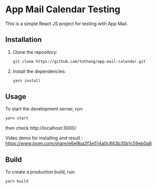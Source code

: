 # App Mail Calendar Testing

This is a simple React JS project for testing with App Mail.

## Installation

1. Clone the repository:
   ```sh
   git clone https://github.com/tothang/app-mail-calendar.git
   ```
3. Install the dependencies:
   ```sh
   yarn install
   ```

## Usage

To start the development server, run:

```sh
yarn start
```
then check http://localhost:3000/

Video demo for installing and result : https://www.loom.com/share/e6e9ba2f3e514a0c883b35b1c59eb0a8


## Build

To create a production build, run:

```sh
yarn build
```

